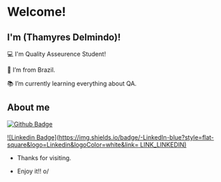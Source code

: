 # Welcome!

 

## I'm (Thamyres Delmindo)!

 

:computer: I'm Quality Asseurence Student!

:house_with_garden: I’m from Brazil.

:books: I’m currently learning everything about QA.
 


## About me

[![Github Badge](https://img.shields.io/badge/-Github-000?style=flat-square&logo=Github&logoColor=white&link=LINK_GIT)]([[LINK_GIT](https://github.com/ThamyresDelmindo)])

[![Linkedin Badge](https://img.shields.io/badge/-LinkedIn-blue?style=flat-square&logo=Linkedin&logoColor=white&link= LINK_LINKEDIN)]([LINK_LINKEDIN](https://www.linkedin.com/in/thamyres-delmindo/))

- Thanks for visiting.

- Enjoy it!! o/
